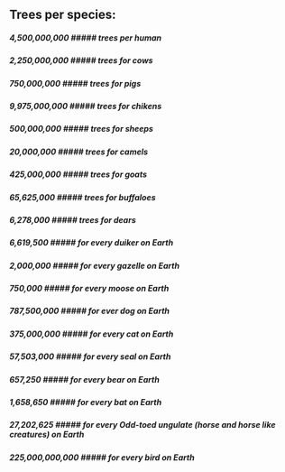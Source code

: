 ## Trees per species: ##

##### 4,500,000,000 ##### trees per human

##### 2,250,000,000 ##### trees for cows

##### 750,000,000 ##### trees for pigs

##### 9,975,000,000 ##### trees for chikens

##### 500,000,000 ##### trees for sheeps

##### 20,000,000 ##### trees for camels

##### 425,000,000 ##### trees for goats

##### 65,625,000 ##### trees for buffaloes

##### 6,278,000 ##### trees for dears

##### 6,619,500 ##### for every duiker on Earth

##### 2,000,000 ##### for every gazelle on Earth

##### 750,000 ##### for every moose on Earth

##### 787,500,000 ##### for ever dog on Earth

##### 375,000,000 ##### for every cat on Earth

##### 57,503,000 ##### for every seal on Earth

##### 657,250 ##### for every bear on Earth

##### 1,658,650 ##### for every bat on Earth

##### 27,202,625 ##### for every Odd-toed ungulate (horse and horse like creatures) on Earth

##### 225,000,000,000 ##### for every bird on Earth

